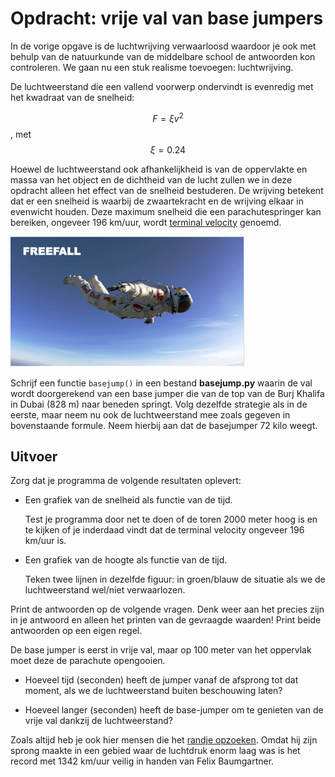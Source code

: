 # Opdracht: vrije val van base jumpers

In de vorige opgave is de luchtwrijving verwaarloosd waardoor je ook met behulp van de natuurkunde van de middelbare school de antwoorden kon controleren. We gaan nu een stuk realisme toevoegen: luchtwrijving. 

De luchtweerstand die een vallend voorwerp ondervindt is evenredig met het kwadraat van de snelheid:

$$F = \xi v^2$$, met $$ \xi = 0.24$$

Hoewel de luchtweerstand ook afhankelijkheid is van de oppervlakte en massa van het object en de dichtheid van de lucht zullen we in deze opdracht alleen het effect van de snelheid bestuderen. De wrijving betekent dat er een snelheid is waarbij de zwaartekracht en de wrijving elkaar in evenwicht houden. Deze maximum snelheid die een parachutespringer kan bereiken, ongeveer 196 km/uur, wordt [terminal velocity](https://en.wikipedia.org/wiki/Terminal_velocity) genoemd.

![](Freefall.png)

Schrijf een functie `basejump()` in een bestand **basejump.py** waarin de val wordt doorgerekend van een base jumper die van de top van de Burj Khalifa in Dubai (828 m) naar beneden springt. Volg dezelfde strategie als in de eerste, maar neem nu ook de luchtweerstand mee zoals gegeven in bovenstaande formule. Neem hierbij aan dat de basejumper 72 kilo weegt.

## Uitvoer

Zorg dat je programma de volgende resultaten oplevert:

- Een grafiek van de snelheid als functie van de tijd.

    Test je programma door net te doen of de toren 2000 meter hoog is en te kijken of je inderdaad vindt dat de terminal velocity ongeveer 196 km/uur is.

- Een grafiek van de hoogte als functie van de tijd. 

    Teken twee lijnen in dezelfde figuur: in groen/blauw de situatie als we de luchtweerstand wel/niet verwaarlozen.

Print de antwoorden op de volgende vragen. Denk weer aan het precies zijn in je antwoord en alleen het printen van de gevraagde waarden! Print beide antwoorden op een eigen regel.

De base jumper is eerst in vrije val, maar op 100 meter van het oppervlak moet deze de parachute opengooien.

- Hoeveel tijd (seconden) heeft de jumper vanaf de afsprong tot dat moment, als we de luchtweerstand buiten beschouwing laten?

- Hoeveel langer (seconden) heeft de base-jumper om te genieten van de vrije val dankzij de luchtweerstand?

Zoals altijd heb je ook hier mensen die het [randje opzoeken](https://en.wikipedia.org/wiki/Speed_skydiving). Omdat hij zijn sprong maakte in een gebied waar de luchtdruk enorm laag was is het record met 1342 km/uur veilig in handen van Felix Baumgartner.
